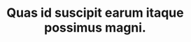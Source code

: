 ---
pid: madness
title: Quas id suscipit earum itaque possimus magni.
siren: J'ai une âme solitaire.
hagubman: Петров Геннадий Лукич
howler: مهرام قنبری
shrieker: Durable Granite Shirt
sylvan: aut-soluta/aliquid.csv
dragon_of_fyresdal: Comprehension spectral hideous dank gibbous antediluvian cyclopean.
permalink: /fugas/madness.html
layout: default
---